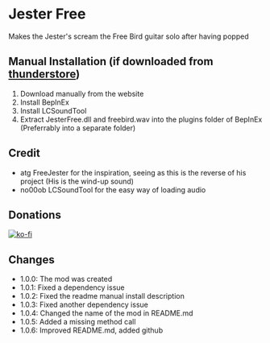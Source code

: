 # Jester Free
Makes the Jester's scream the Free Bird guitar solo after having popped

## Manual Installation (if downloaded from [thunderstore](https://thunderstore.io/c/lethal-company/p/AriDev/JesterFree/))
1. Download manually from the website
2. Install BepInEx
3. Install LCSoundTool
4. Extract JesterFree.dll and freebird.wav into the plugins folder of BepInEx (Preferrably into a separate folder)

## Credit
-  	atg FreeJester for the inspiration, seeing as this is the reverse of his project (His is the wind-up sound)
-  	no00ob LCSoundTool for the easy way of loading audio

## Donations
[![ko-fi](https://ko-fi.com/img/githubbutton_sm.svg)](https://ko-fi.com/F1F1RYF22)

## Changes
- 1.0.0: The mod was created
- 1.0.1: Fixed a dependency issue
- 1.0.2: Fixed the readme manual install description
- 1.0.3: Fixed another dependency issue
- 1.0.4: Changed the name of the mod in README.md
- 1.0.5: Added a missing method call
- 1.0.6: Improved README.md, added github